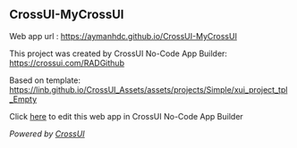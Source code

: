 ## CrossUI-MyCrossUI
Web app url : https://aymanhdc.github.io/CrossUI-MyCrossUI

This project was created by CrossUI No-Code App Builder: https://crossui.com/RADGithub

Based on template: https://linb.github.io/CrossUI_Assets/assets/projects/Simple/xui_project_tpl_Empty

Click [here](https://crossui.com/RADGithub/#!from=github&owner=aymanhdc&repo=CrossUI-MyCrossUI) to edit this web app in CrossUI No-Code App Builder

<i>Powered by [CrossUI](https://crossui.com)</i>
